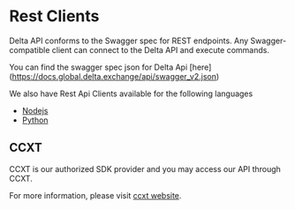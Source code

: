 # Rest Clients

Delta API conforms to the Swagger spec for REST endpoints. Any Swagger-compatible client can connect to the Delta API and execute commands.

You can find the swagger spec json for Delta Api [here]
(https://docs.global.delta.exchange/api/swagger_v2.json)

We also have Rest Api Clients available for the following languages

- [Nodejs](https://www.npmjs.com/package/delta-rest-client)
- [Python](https://pypi.org/project/delta-rest-client)


## CCXT
CCXT is our authorized SDK provider and you may access our API through CCXT. 

For more information, please visit [ccxt website](https://ccxt.trade).

